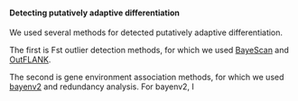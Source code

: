 #### Detecting putatively adaptive differentiation

We used several methods for detected putatively adaptive differentiation.

The first is Fst outlier detection methods, for which we used [BayeScan](http://cmpg.unibe.ch/software/BayeScan/) and [OutFLANK](http://rstudio-pubs-static.s3.amazonaws.com/305384_9aee1c1046394fb9bd8e449453d72847.html).

The second is gene environment association methods, for which we used [bayenv2](https://gcbias.org/bayenv/) and redundancy analysis. For bayenv2, I 